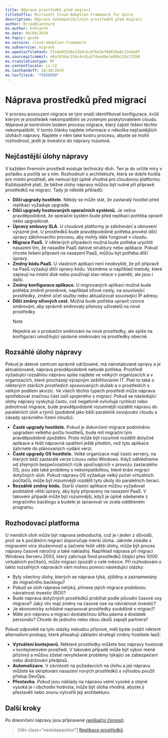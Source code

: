 ```yaml
---
title: Náprava prostředků před migrací
titleSuffix: Microsoft Cloud Adoption Framework for Azure
description: Náprava nekompatibilních prostředků před migrací
author: BrianBlanchard
ms.author: brblanch
ms.date: 04/04/2019
ms.topic: guide
ms.service: cloud-adoption-framework
ms.subservice: migrate
ms.openlocfilehash: 5fede95558e32b4cbc07be3ef60635e8c13eda97
ms.sourcegitcommit: e0a783dac15bc4c41a2f4ae48e1e89bc2dc272b0
ms.translationtype: MT
ms.contentlocale: cs-CZ
ms.lasthandoff: 10/30/2019
ms.locfileid: "73058858"
---
```

# <a name="remediate-assets-prior-to-migration"></a>Náprava prostředků před migrací

V procesu posouzení migrace se tým snaží identifikovat konfigurace, kvůli kterým je prostředek nekompatibilní se zvoleným poskytovatelem cloudu. *Náprava* je kontrolním bodem procesu migrace, který zajistí řešení těchto nekompatibilit. V tomto článku najdete informace o několika nejčastějších úlohách nápravy. Najdete v něm také kostru procesu, abyste se mohli rozhodnout, jestli je investice do nápravy rozumná.

## <a name="common-remediation-tasks"></a>Nejčastější úlohy nápravy

V každém firemním prostředí existuje technický dluh. Ten je do určité míry v pořádku a počítá se s ním. Rozhodnutí o architektuře, která se dobře hodila pro místní prostředí, ale nemusí být úplně vhodná pro cloudovou platformu. Každopádně platí, že běžné úlohy nápravy můžou být nutné při přípravě prostředků na migraci. Tady je několik příkladů:

- **Dílčí upgrady hostitele.** Někdy se může stát, že zastaralý hostitel před replikací vyžaduje upgrade.
- **Dílčí upgrady hostovaných operačních systémů.** Je velice pravděpodobné, že operační systém bude před replikací potřeba opravit nebo upgradovat.
- **Úpravy smlouvy SLA.** U cloudové platformy je zálohování a obnovení výrazně jiné. U prostředků bude pravděpodobně potřeba provést dílčí úpravy zálohovacího procesu, aby mohly dále fungovat v cloudu.
- **Migrace PaaS.** V některých případech možná bude potřeba urychlit nasazení tím, že nasadíte PaaS datové struktury nebo aplikace. Pokud chcete řešení připravit na nasazení PaaS, můžou být potřeba dílčí úpravy.
- **Změny kódu PaaS.** U vlastních aplikací není neobvyklé, že při přípravě na PaaS vyžadují dílčí úpravy kódu. Vezměme si například metody, které zapisují na místní disk nebo používají stav relace v paměti, ale jsou i další.
- **Změny konfigurace aplikace.** U migrovaných aplikací možná bude potřeba změnit proměnné, například síťové cesty, na související prostředky, změnit účet služby nebo aktualizovat související IP adresy.
- **Dílčí změny síťových cest.** Možná bude potřeba upravit vzorce směrování, aby správně směrovaly přenosy uživatelů na nové prostředky.
    > [!NOTE]
    > Nejedná se o produkční směrování na nové prostředky, ale spíše na konfiguraci umožňující správné směrování na prostředky obecně.

## <a name="large-scale-remediation-tasks"></a>Rozsáhlé úlohy nápravy

Pokud je datové centrum správně udržované, má nainstalované opravy a je aktualizované, náprava pravděpodobně nebude potřeba. Prostředí vyžadující rozsáhlou nápravu spíše najdete ve velkých organizacích a v organizacích, které procházejí výrazným zeštíhlováním IT. Platí to také o některých starších prostředích spravovaných služeb a o prostředích s velkým podílem akvizic. Ve všech těchto typech prostředí může náprava spotřebovat značnou část úsilí spojeného s migrací. Pokud se následující úlohy nápravy vyskytují často, což negativně ovlivňuje rychlost nebo jednotnost migrace, bude pravděpodobně rozumnější rozdělit nápravu do paralelních úloh a týmů (podobně jako běží paralelně osvojování cloudu a zásady správného řízení cloudu).

- **Časté upgrady hostitele.** Pokud je dokončení migrace podmíněno upgradem velkého počtu hostitelů, bude mít migrační tým pravděpodobně zpoždění. Proto může být rozumné rozdělit dotyčné aplikace a řešit nápravná opatření ještě předtím, než tyto aplikace zahrnete do plánovaných vydání verzí.
- **Časté upgrady OS hostitele.** Velké organizace mají často servery, na kterých běží zastaralé verze Linuxu nebo Windows. Když odhlédneme od zřejmých bezpečnostních rizik spočívajících v provozu zastaralého OS, jsou zde také problémy s nekompatibilitou, které brání migraci dotyčných úloh. Pokud nápravu OS vyžaduje velký počet virtuálních počítačů, může být rozumnější rozdělit tyto úkoly do paralelních iterací.
- **Rozsáhlé změny kódu.** Starší vlastní aplikace můžou vyžadovat podstatně větší úpravy, aby byly připraveny na nasazení PaaS. V takovém případě může být rozumnější, když je úplně odeberete z migračního backlogu a budete je spravovat ve zcela odděleném programu.

## <a name="decision-framework"></a>Rozhodovací platforma

U menších úloh může být náprava jednoduchá, což je i jeden z důvodů, proč se k počáteční migraci doporučuje menší úloha. Jakmile získáte s migracemi více zkušenností a začnete řešit větší úlohy, může být proces nápravy časově náročný a také nákladný. Například náprava při migraci Windows Serveru 2003, který zahrnuje fond prostředků čítající přes 5000 virtuálních počítačů, může migraci zpozdit o celé měsíce. Při rozhodování o takto rozsáhlých nápravách vám mohou pomoci následující otázky:

- Byly všechny úlohy, kterých se náprava týká, zjištěny a zaznamenány do migračního backlogu?
- Pokud se úloh náprava netýká, přinese jejich migrace podobnou návratnost investic (ROI)?
- Bude náprava dotyčných prostředků probíhat podle původní časové osy migrace? Jaký vliv mají změny na časové ose na návratnost investic?
- Je ekonomicky schůdné napravovat prostředky souběžně s migrací?
- Máte pro nápravu a migraci dostatečnou šířku pásma a dostatek personálu? Chcete do jednoho nebo obou úkolů zapojit partnera?

Pokud odpovědi na tyto otázky nebudou příznivé, měli byste zvážit některé alternativní postupy, které přesahují základní strategii změny hostitele IaaS:

- **Vytváření kontejnerů.** Některé prostředky můžete bez nápravy hostovat v kontejnerovém prostředí. V takovém případě může být výkon méně příznivý a můžou zůstat nevyřešené problémy týkající se zabezpečení nebo dodržování předpisů.
- **Automatizace.** V závislosti na požadavcích na úlohu a její nápravu můžete ke skriptování nasazení nových prostředků s výhodou použít přístup DevOps.
- **Přestavba.** Pokud jsou náklady na nápravu velmi vysoké a stejně vysoká je i obchodní hodnota, může být úloha vhodná, abyste ji přestavěli nebo znovu vytvořili její architekturu.

## <a name="next-steps"></a>Další kroky

Po dokončení nápravy jsou připravené [replikační činnosti](./replicate.md).

> [!div class="nextstepaction"]
> [Replikace prostředků](./replicate.md)
